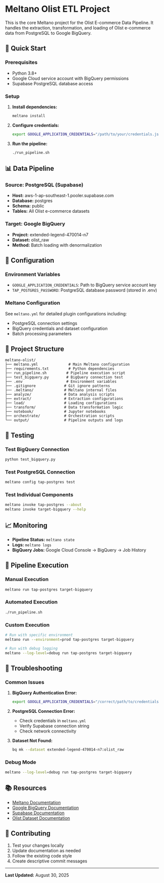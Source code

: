 # Meltano Olist ETL Project

This is the core Meltano project for the Olist E-commerce Data Pipeline. It handles the extraction, transformation, and loading of Olist e-commerce data from PostgreSQL to Google BigQuery.

## 🚀 Quick Start

### Prerequisites
- Python 3.8+
- Google Cloud service account with BigQuery permissions
- Supabase PostgreSQL database access

### Setup
1. **Install dependencies:**
   ```bash
   meltano install
   ```

2. **Configure credentials:**
   ```bash
   export GOOGLE_APPLICATION_CREDENTIALS="/path/to/your/credentials.json"
   ```

3. **Run the pipeline:**
   ```bash
   ./run_pipeline.sh
   ```

## 📊 Data Pipeline

### Source: PostgreSQL (Supabase)
- **Host:** aws-1-ap-southeast-1.pooler.supabase.com
- **Database:** postgres
- **Schema:** public
- **Tables:** All Olist e-commerce datasets

### Target: Google BigQuery
- **Project:** extended-legend-470014-n7
- **Dataset:** olist_raw
- **Method:** Batch loading with denormalization

## 🔧 Configuration

### Environment Variables
- `GOOGLE_APPLICATION_CREDENTIALS`: Path to BigQuery service account key
- `TAP_POSTGRES_PASSWORD`: PostgreSQL database password (stored in .env)

### Meltano Configuration
See `meltano.yml` for detailed plugin configurations including:
- PostgreSQL connection settings
- BigQuery credentials and dataset configuration
- Batch processing parameters

## 📁 Project Structure

```
meltano-olist/
├── meltano.yml              # Main Meltano configuration
├── requirements.txt         # Python dependencies
├── run_pipeline.sh         # Pipeline execution script
├── test_bigquery.py        # BigQuery connection test
├── .env                    # Environment variables
├── .gitignore             # Git ignore patterns
├── .meltano/              # Meltano internal files
├── analyze/               # Data analysis scripts
├── extract/               # Extraction configurations
├── load/                  # Loading configurations
├── transform/             # Data transformation logic
├── notebook/              # Jupyter notebooks
├── orchestrate/           # Orchestration scripts
└── output/                # Pipeline outputs and logs
```

## 🧪 Testing

### Test BigQuery Connection
```bash
python test_bigquery.py
```

### Test PostgreSQL Connection
```bash
meltano config tap-postgres test
```

### Test Individual Components
```bash
meltano invoke tap-postgres --about
meltano invoke target-bigquery --help
```

## 📈 Monitoring

- **Pipeline Status:** `meltano state`
- **Logs:** `meltano logs`
- **BigQuery Jobs:** Google Cloud Console → BigQuery → Job History

## 🔄 Pipeline Execution

### Manual Execution
```bash
meltano run tap-postgres target-bigquery
```

### Automated Execution
```bash
./run_pipeline.sh
```

### Custom Execution
```bash
# Run with specific environment
meltano run --environment=prod tap-postgres target-bigquery

# Run with debug logging
meltano --log-level=debug run tap-postgres target-bigquery
```

## 🐛 Troubleshooting

### Common Issues

1. **BigQuery Authentication Error:**
   ```bash
   export GOOGLE_APPLICATION_CREDENTIALS="/correct/path/to/credentials.json"
   ```

2. **PostgreSQL Connection Error:**
   - Check credentials in `meltano.yml`
   - Verify Supabase connection string
   - Check network connectivity

3. **Dataset Not Found:**
   ```bash
   bq mk --dataset extended-legend-470014-n7:olist_raw
   ```

### Debug Mode
```bash
meltano --log-level=debug run tap-postgres target-bigquery
```

## 📚 Resources

- [Meltano Documentation](https://docs.meltano.com/)
- [Google BigQuery Documentation](https://cloud.google.com/bigquery/docs)
- [Supabase Documentation](https://supabase.com/docs)
- [Olist Dataset Documentation](https://www.kaggle.com/datasets/olistbr/brazilian-ecommerce)

## 🤝 Contributing

1. Test your changes locally
2. Update documentation as needed
3. Follow the existing code style
4. Create descriptive commit messages

---

**Last Updated:** August 30, 2025
